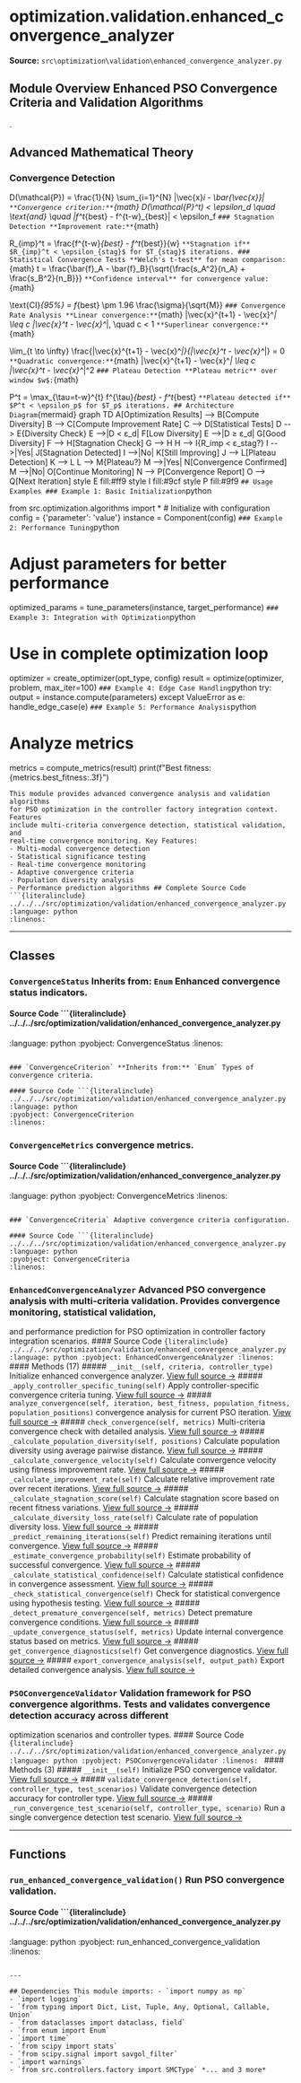 # optimization.validation.enhanced_convergence_analyzer

**Source:** `src\optimization\validation\enhanced_convergence_analyzer.py`

## Module Overview Enhanced PSO Convergence Criteria and Validation Algorithms

.

## Advanced Mathematical Theory

### Convergence Detection


D(\mathcal{P}) = \frac{1}{N} \sum_{i=1}^{N} \|\vec{x}_i - \bar{\vec{x}}\|
``` **Convergence criterion:** ```{math}
D(\mathcal{P}^t) < \epsilon_d \quad \text{and} \quad |f^t_{best} - f^{t-w}_{best}| < \epsilon_f
``` ### Stagnation Detection **Improvement rate:** ```{math}

R_{imp}^t = \frac{f^{t-w}_{best} - f^t_{best}}{w}
``` **Stagnation if** $R_{imp}^t < \epsilon_{stag}$ for $T_{stag}$ iterations. ### Statistical Convergence Tests **Welch's t-test** for mean comparison: ```{math}
t = \frac{\bar{f}_A - \bar{f}_B}{\sqrt{\frac{s_A^2}{n_A} + \frac{s_B^2}{n_B}}}
``` **Confidence interval** for convergence value: ```{math}

\text{CI}_{95\%} = f_{best} \pm 1.96 \frac{\sigma}{\sqrt{M}}
``` ### Convergence Rate Analysis **Linear convergence:** ```{math}
\|\vec{x}^{t+1} - \vec{x}^*\| \leq c \|\vec{x}^t - \vec{x}^*\|, \quad c < 1
``` **Superlinear convergence:** ```{math}

\lim_{t \to \infty} \frac{\|\vec{x}^{t+1} - \vec{x}^*\|}{\|\vec{x}^t - \vec{x}^*\|} = 0
``` **Quadratic convergence:** ```{math}
\|\vec{x}^{t+1} - \vec{x}^*\| \leq c \|\vec{x}^t - \vec{x}^*\|^2
``` ### Plateau Detection **Plateau metric** over window $w$: ```{math}

P^t = \max_{\tau=t-w}^{t} f^{\tau}_{best} - f^t_{best}
``` **Plateau detected if** $P^t < \epsilon_p$ for $T_p$ iterations. ## Architecture Diagram ```{mermaid}
graph TD A[Optimization Results] --> B[Compute Diversity] B --> C[Compute Improvement Rate] C --> D[Statistical Tests] D --> E{Diversity Check} E -->|D < ε_d| F[Low Diversity] E -->|D ≥ ε_d| G[Good Diversity] F --> H[Stagnation Check] G --> H H --> I{R_imp < ε_stag?} I -->|Yes| J[Stagnation Detected] I -->|No| K[Still Improving] J --> L[Plateau Detection] K --> L L --> M{Plateau?} M -->|Yes| N[Convergence Confirmed] M -->|No| O[Continue Monitoring] N --> P[Convergence Report] O --> Q[Next Iteration] style E fill:#ff9 style I fill:#9cf style P fill:#9f9
``` ## Usage Examples ### Example 1: Basic Initialization ```python

from src.optimization.algorithms import * # Initialize with configuration
config = {'parameter': 'value'}
instance = Component(config)
``` ### Example 2: Performance Tuning ```python
# Adjust parameters for better performance
optimized_params = tune_parameters(instance, target_performance)
``` ### Example 3: Integration with Optimization ```python
# Use in complete optimization loop

optimizer = create_optimizer(opt_type, config)
result = optimize(optimizer, problem, max_iter=100)
``` ### Example 4: Edge Case Handling ```python
try: output = instance.compute(parameters)
except ValueError as e: handle_edge_case(e)
``` ### Example 5: Performance Analysis ```python
# Analyze metrics

metrics = compute_metrics(result)
print(f"Best fitness: {metrics.best_fitness:.3f}")
```
This module provides advanced convergence analysis and validation algorithms
for PSO optimization in the controller factory integration context. Features
include multi-criteria convergence detection, statistical validation, and
real-time convergence monitoring. Key Features:
- Multi-modal convergence detection
- Statistical significance testing
- Real-time convergence monitoring
- Adaptive convergence criteria
- Population diversity analysis
- Performance prediction algorithms ## Complete Source Code ```{literalinclude} ../../../src/optimization/validation/enhanced_convergence_analyzer.py
:language: python
:linenos:
```

---

## Classes

### `ConvergenceStatus` **Inherits from:** `Enum` Enhanced convergence status indicators.

#### Source Code ```{literalinclude} ../../../src/optimization/validation/enhanced_convergence_analyzer.py

:language: python
:pyobject: ConvergenceStatus
:linenos:
```

### `ConvergenceCriterion` **Inherits from:** `Enum` Types of convergence criteria.

#### Source Code ```{literalinclude} ../../../src/optimization/validation/enhanced_convergence_analyzer.py
:language: python
:pyobject: ConvergenceCriterion
:linenos:
```

### `ConvergenceMetrics` convergence metrics.

#### Source Code ```{literalinclude} ../../../src/optimization/validation/enhanced_convergence_analyzer.py

:language: python
:pyobject: ConvergenceMetrics
:linenos:
```

### `ConvergenceCriteria` Adaptive convergence criteria configuration.

#### Source Code ```{literalinclude} ../../../src/optimization/validation/enhanced_convergence_analyzer.py
:language: python
:pyobject: ConvergenceCriteria
:linenos:
```

### `EnhancedConvergenceAnalyzer` Advanced PSO convergence analysis with multi-criteria validation. Provides convergence monitoring, statistical validation,

and performance prediction for PSO optimization in controller factory
integration scenarios. #### Source Code ```{literalinclude} ../../../src/optimization/validation/enhanced_convergence_analyzer.py
:language: python
:pyobject: EnhancedConvergenceAnalyzer
:linenos:
``` #### Methods (17) ##### `__init__(self, criteria, controller_type)` Initialize enhanced convergence analyzer. [View full source →](#method-enhancedconvergenceanalyzer-__init__) ##### `_apply_controller_specific_tuning(self)` Apply controller-specific convergence criteria tuning. [View full source →](#method-enhancedconvergenceanalyzer-_apply_controller_specific_tuning) ##### `analyze_convergence(self, iteration, best_fitness, population_fitness, population_positions)` convergence analysis for current PSO iteration. [View full source →](#method-enhancedconvergenceanalyzer-analyze_convergence) ##### `check_convergence(self, metrics)` Multi-criteria convergence check with detailed analysis. [View full source →](#method-enhancedconvergenceanalyzer-check_convergence) ##### `_calculate_population_diversity(self, positions)` Calculate population diversity using average pairwise distance. [View full source →](#method-enhancedconvergenceanalyzer-_calculate_population_diversity) ##### `_calculate_convergence_velocity(self)` Calculate convergence velocity using fitness improvement rate. [View full source →](#method-enhancedconvergenceanalyzer-_calculate_convergence_velocity) ##### `_calculate_improvement_rate(self)` Calculate relative improvement rate over recent iterations. [View full source →](#method-enhancedconvergenceanalyzer-_calculate_improvement_rate) ##### `_calculate_stagnation_score(self)` Calculate stagnation score based on recent fitness variations. [View full source →](#method-enhancedconvergenceanalyzer-_calculate_stagnation_score) ##### `_calculate_diversity_loss_rate(self)` Calculate rate of population diversity loss. [View full source →](#method-enhancedconvergenceanalyzer-_calculate_diversity_loss_rate) ##### `_predict_remaining_iterations(self)` Predict remaining iterations until convergence. [View full source →](#method-enhancedconvergenceanalyzer-_predict_remaining_iterations) ##### `_estimate_convergence_probability(self)` Estimate probability of successful convergence. [View full source →](#method-enhancedconvergenceanalyzer-_estimate_convergence_probability) ##### `_calculate_statistical_confidence(self)` Calculate statistical confidence in convergence assessment. [View full source →](#method-enhancedconvergenceanalyzer-_calculate_statistical_confidence) ##### `_check_statistical_convergence(self)` Check for statistical convergence using hypothesis testing. [View full source →](#method-enhancedconvergenceanalyzer-_check_statistical_convergence) ##### `_detect_premature_convergence(self, metrics)` Detect premature convergence conditions. [View full source →](#method-enhancedconvergenceanalyzer-_detect_premature_convergence) ##### `_update_convergence_status(self, metrics)` Update internal convergence status based on metrics. [View full source →](#method-enhancedconvergenceanalyzer-_update_convergence_status) ##### `get_convergence_diagnostics(self)` Get convergence diagnostics. [View full source →](#method-enhancedconvergenceanalyzer-get_convergence_diagnostics) ##### `export_convergence_analysis(self, output_path)` Export detailed convergence analysis. [View full source →](#method-enhancedconvergenceanalyzer-export_convergence_analysis)

### `PSOConvergenceValidator` Validation framework for PSO convergence algorithms. Tests and validates convergence detection accuracy across different
optimization scenarios and controller types. #### Source Code ```{literalinclude} ../../../src/optimization/validation/enhanced_convergence_analyzer.py
:language: python
:pyobject: PSOConvergenceValidator
:linenos:
``` #### Methods (3) ##### `__init__(self)` Initialize PSO convergence validator. [View full source →](#method-psoconvergencevalidator-__init__) ##### `validate_convergence_detection(self, controller_type, test_scenarios)` Validate convergence detection accuracy for controller type. [View full source →](#method-psoconvergencevalidator-validate_convergence_detection) ##### `_run_convergence_test_scenario(self, controller_type, scenario)` Run a single convergence detection test scenario. [View full source →](#method-psoconvergencevalidator-_run_convergence_test_scenario)

---

## Functions

### `run_enhanced_convergence_validation()` Run PSO convergence validation.

#### Source Code ```{literalinclude} ../../../src/optimization/validation/enhanced_convergence_analyzer.py

:language: python
:pyobject: run_enhanced_convergence_validation
:linenos:
```

---

## Dependencies This module imports: - `import numpy as np`
- `import logging`
- `from typing import Dict, List, Tuple, Any, Optional, Callable, Union`
- `from dataclasses import dataclass, field`
- `from enum import Enum`
- `import time`
- `from scipy import stats`
- `from scipy.signal import savgol_filter`
- `import warnings`
- `from src.controllers.factory import SMCType` *... and 3 more*
